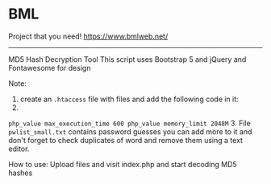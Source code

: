 # BML
Project that you need!
https://www.bmlweb.net/
****************************************
MD5 Hash Decryption Tool
This script uses Bootstrap 5 and jQuery and Fontawesome for design

Note: 

1. create an `.htaccess` file with files and add the following code in it:
2. 
`
   php_value max_execution_time 600
   php_value memory_limit 2048M
`
3. File `pwlist_small.txt` contains password guesses you can add more to it and don't forget to check duplicates of word and remove them using a text editor.

How to use:
Upload files and visit index.php and start decoding MD5 hashes
